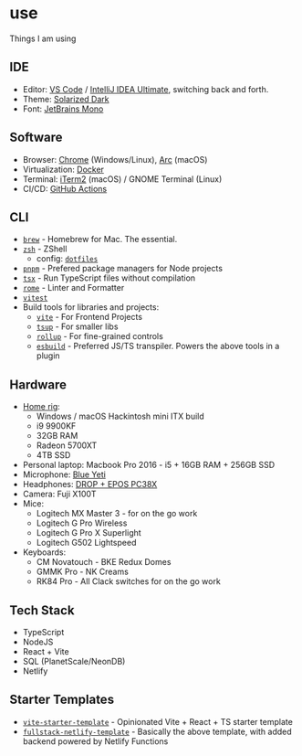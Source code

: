 # use

Things I am using

## IDE

- Editor: [VS Code](https://code.visualstudio.com) / [IntelliJ IDEA Ultimate](https://www.jetbrains.com/idea), switching back and forth.
- Theme: [Solarized Dark](https://ethanschoonover.com/solarized/)
- Font: [JetBrains Mono](https://www.jetbrains.com/lp/mono/)

## Software

- Browser: [Chrome](https://www.google.com/intl/en_au/chrome/) (Windows/Linux), [Arc](https://arc.net/) (macOS)
- Virtualization: [Docker](https://www.docker.com/)
- Terminal: [iTerm2](https://iterm2.com/) (macOS) / GNOME Terminal (Linux)
- CI/CD: [GitHub Actions](https://github.com/features/actions)

## CLI

- [`brew`](https://brew.sh) - Homebrew for Mac. The essential.
- [`zsh`](https://zsh.org) - ZShell
  - config: [`dotfiles`](https://github.com/samhwang/dotfiles)
- [`pnpm`](https://pnpm.io) - Prefered package managers for Node projects
- [`tsx`](https://github.com/esbuild-kit/tsx) - Run TypeScript files without compilation
- [`rome`](https://rome.tools) - Linter and Formatter
- [`vitest`](https://vitest.dev)
- Build tools for libraries and projects:
  - [`vite`](https://vitejs.dev) - For Frontend Projects
  - [`tsup`](https://github.com/egoist/tsup) - For smaller libs
  - [`rollup`](https://rollupjs.org/) - For fine-grained controls
  - [`esbuild`](https://esbuild.github.io/) - Preferred JS/TS transpiler. Powers the above tools in a plugin

## Hardware

- [Home rig](https://pcpartpicker.com/user/samhwang/saved/#view=FpJcTW):
  - Windows / macOS Hackintosh mini ITX build
  - i9 9900KF
  - 32GB RAM
  - Radeon 5700XT
  - 4TB SSD
- Personal laptop: Macbook Pro 2016 - i5 + 16GB RAM + 256GB SSD
- Microphone: [Blue Yeti](https://www.logitechg.com/en-us/products/streaming-gear/yeti-premium-usb-microphone.html)
- Headphones: [DROP + EPOS PC38X](https://drop.com/buy/drop-epos-pc38x-gaming-headset)
- Camera: Fuji X100T
- Mice:
  - Logitech MX Master 3 - for on the go work
  - Logitech G Pro Wireless
  - Logitech G Pro X Superlight
  - Logitech G502 Lightspeed
- Keyboards:
  - CM Novatouch - BKE Redux Domes
  - GMMK Pro - NK Creams
  - RK84 Pro - All Clack switches for on the go work

## Tech Stack

- TypeScript
- NodeJS
- React + Vite
- SQL (PlanetScale/NeonDB)
- Netlify

## Starter Templates

- [`vite-starter-template`](https://github.com/samhwang/vite-starter-template) - Opinionated Vite + React + TS starter template
- [`fullstack-netlify-template`](https://github.com/samhwang/fullstack-netlify-template) - Basically the above template, with added backend powered by Netlify Functions
